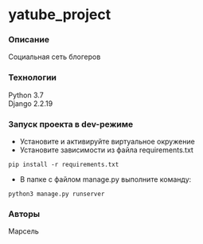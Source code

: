 # yatube_project
### Описание 
Социальная сеть блогеров
### Технологии 
Python 3.7\
Django 2.2.19
### Запуск проекта в dev-режиме 
- Установите и активируйте виртуальное окружение 
- Установите зависимости из файла requirements.txt
 ``` 
 pip install -r requirements.txt 
 ``` 
-  В папке с файлом manage.py выполните команду: 
  ``` 
  python3 manage.py runserver 
  ``` 
### Авторы
Марсель

